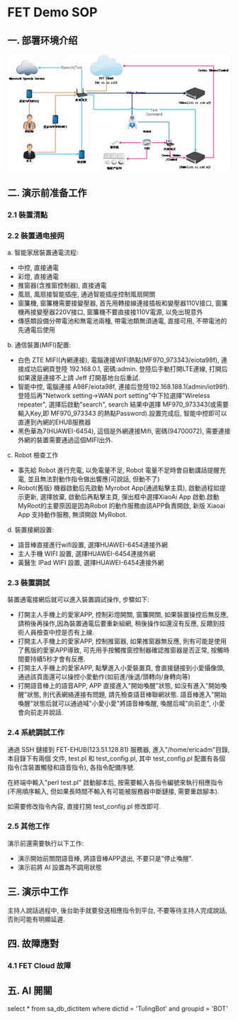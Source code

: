 # FET Demo SOP

## 一. 部署环境介绍
![Alt text](https://github.com/breezescut/zbin/blob/master/IOT%20Project/Photo/FET_Demo_%E9%83%A8%E7%BD%B21.png?raw=true)

## 二. 演示前准备工作

### 2.1 裝置清點


### 2.2 裝置通电接网

a. 智能家居裝置通電流程:
- 中控, 直接通電
- 彩燈, 直接通電
- 推窗器(含推窗控制器), 直接通電
- 風扇, 風扇接智能插座, 通過智能插座控制風扇開關
- 窗簾機, 窗簾機需要接變壓器, 首先用轉接線連接插板和變壓器110V接口, 窗簾機再接變壓器220V接口, 窗簾機不要直接接110V電源, 以免出現意外
- 傳感類設備分帶電池和無電池兩種, 帶電池類無須通電, 直接可用, 不帶電池的先通電后使用

b. 通信裝置(MIFI)配置:
- 白色 ZTE MIFI(內網連接), 電腦連接WIFI熱點(MF970_973343/eiota98f), 連接成功后網頁登陸 192.168.0.1, 密碼:admin. 登陸后手動打開LTE連線, 打開后如果還是連接不上請 Jeff 打開基地台后重試.
- 智能中控, 電腦連接 A98F/eiota98f, 連接后登陸192.168.188.1(admin/iot98f). 登陸后再"Network setting->WAN port setting"中下拉選擇"Wireless repeater", 選擇后啟動"search", search 結果中選擇 MF970_973343(或需要輸入Key,即 MF970_973343 的熱點Password).設置完成后, 智能中控即可以直連到內網的EHUB服務器
- 黑色華為7(HUAWEI-6454), 這個是外網連接Mifi, 密碼(94700072), 需要連接外網的裝置需要通過這個MIFI出外.

c. Robot 檢查工作
- 事先給 Robot 進行充電, 以免電量不足, Robot 電量不足時會自動講話提醒充電, 並且無法對動作指令做出響應(可說話, 但動不了)
- Robot(舊版) 機器啟動后先啟動 Myrobot App(通過點擊主頁), 啟動過程如提示更新, 選擇放棄, 啟動后再點擊主頁, 彈出框中選擇XiaoAi App 啟動.啟動MyRoot的主要原因是因為Robot 的動作服務由該APP負責開啟, 新版 Xiaoai App 支持動作服務, 無須開啟 MyRobot.

d. 裝置接網設置:
- 語音棒直接進行wifi設置, 選擇HUAWEI-6454連接外網
- 主人手機 WIFI 設置, 選擇HUAWEI-6454連接外網
- 黃醫生 IPad WIFI 設置, 選擇HUAWEI-6454連接外網

### 2.3 裝置調試
裝置通電接網后就可以進入裝置調試操作, 步驟如下:
- 打開主人手機上的愛家APP, 控制彩燈開關, 窗簾開關, 如果裝置操控后無反應, 請稍後再操作,因為裝置通電后要重新組網, 稍後操作如還沒有反應, 反饋到技術人員檢查中控是否有上線.
- 打開主人手機上的愛家APP, 控制推窗器, 如果推窗器無反應, 則有可能是使用了舊版的愛家APP導致, 可先用手按觸推窗控制器確認推窗器是否正常, 按觸時間要持續5秒才會有反應.
- 打開主人手機上的愛家APP, 點擊進入小愛裝置頁, 會直接鏈接到小愛攝像頭, 通過該頁面還可以操控小愛動作(如前進/後退/頭轉向/身轉向等)
- 打開語音棒上的語音APP, APP 直接進入"開始喚醒"狀態, 如沒有進入"開始喚醒"狀態, 則代表網絡連接有問題, 請先檢查語音棒聯網狀態. 語音棒進入"開始喚醒"狀態后就可以通過喊"小愛小愛"將語音棒喚醒, 喚醒后喊"向前走", 小愛會向前走并說話.

### 2.4 系統調試工作
通過 SSH 鏈接到 FET-EHUB(123.51.128.81) 服務器, 進入"/home/ericadm"目錄, 本目錄下有兩個 文件, test.pl 和 test_config.pl, 其中 test_config.pl 配置有各個指令(含裝置觸發和語音指令), 各指令配備序號.

在終端中輸入"perl test.pl" 啟動腳本后, 按需要輸入各指令編號來執行相應指令(不用順序輸入, 但如果長時間不輸入有可能被服務器中斷鏈接, 需要重啟腳本).

如需要修改指令內容, 直接打開 test_config.pl 修改即可. 

### 2.5 其他工作
演示前還需要執行以下工作:
- 演示開始前關閉語音棒, 將語音棒APP退出, 不要只是"停止喚醒".
- 演示前將 AI 設置為不調用狀態

## 三. 演示中工作
主持人說話過程中, 後台助手就要發送相應指令到平台, 不要等待主持人完成說話, 否則可能有明顯延遲.


## 四. 故障應對

### 4.1 FET Cloud 故障



## 五. AI 開關

select * from sa_db_dictitem where dictid = 'TulingBot' and groupid = 'BOT'
